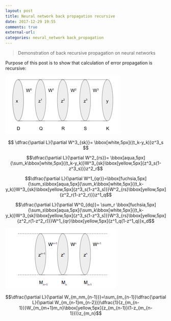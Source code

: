 ```yaml
---
layout: post
title: Neural network back propagation recursive
date: 2017-12-29 19:55
comments: true
external-url:
categories: neural_network back_propagation
---
```


> Demonstration of back recursive propagation on neural networks

Purpose of this post is to show that calculation of error propagation is recursive:

![recursive network](/assets/network-recursive.png)

$$ \dfrac{\partial L}{\partial W^3_{sk}}= \bbox[white,5px]{(t_k-y_k)}z^3_s $$

$$\dfrac{\partial L}{\partial W^2_{rs}}= \bbox[aqua,5px]{\sum_k\bbox[white,5px]{(t_k-y_k)}W^3_{sk}\bbox[yellow,5px]{z^3_s(1-z^3_s)}}z^2_r$$

$$\dfrac{\partial L}{\partial W^1_{qr}}=\bbox[fuchsia,5px]{\sum_s\bbox[aqua,5px]{\sum_k\bbox[white,5px]{(t_k-y_k)}W^3_{sk}\bbox[yellow,5px]{z^3_s(1-z^3_s)}}W^2_{rs}\bbox[yellow,5px]{z^2_r(1-z^2_r)}}z^1_q$$

$$\dfrac{\partial L}{\partial W^0_{dq}}= \sum_r \bbox[fuchsia,5px]{\sum_s\bbox[aqua,5px]{\sum_k\bbox[white,5px]{(t_k-y_k)}W^3_{sk}\bbox[yellow,5px]{z^3_s(1-z^3_s)}}W^3_{rs}\bbox[yellow,5px]{z^2_r(1-z^2_r)}}W^1_{qr}\bbox[yellow,5px]{z^1_q(1-z^1_q)}x_d$$

![recursive network](/assets/network-recursive-2.png)

$$\dfrac{\partial L}{\partial W_{m_nm_{n-1}}}=\sum_{m_{n-1}}\dfrac{\partial L}{\partial W_{m_{n-1}m_{n-2}}}\dfrac{1}{z_{m_{n-1}}}W_{m_{m+1}m_n}\bbox[yellow,5px]{z_{m_{n-1}}(1-z_{m_{n-1}})}z_{m_n}$$
